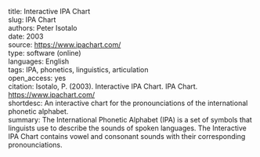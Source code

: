 title: Interactive IPA Chart \
slug: IPA Chart \
authors: Peter Isotalo \
date: 2003 \
source: https://www.ipachart.com/ \
type: software (online) \
languages: English \
tags: IPA, phonetics, linguistics, articulation \
open_access: yes \
citation: Isotalo, P. (2003). Interactive IPA Chart. IPA Chart. https://www.ipachart.com/ \
shortdesc: An interactive chart for the pronounciations of the international phonetic alphabet. \
summary: The International Phonetic Alphabet (IPA) is a set of symbols that linguists use to describe the sounds of spoken languages. The Interactive IPA Chart contains vowel and consonant sounds with their corresponding pronounciations.
